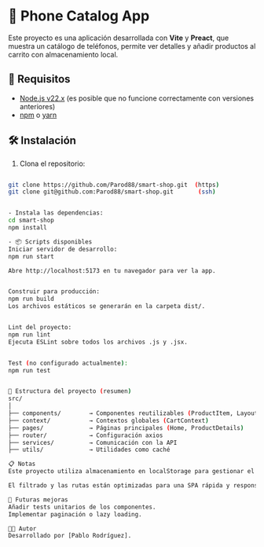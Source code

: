 # 📱 Phone Catalog App

Este proyecto es una aplicación desarrollada con **Vite** y **Preact**, que muestra un catálogo de teléfonos, permite ver detalles y añadir productos al carrito con almacenamiento local.

## 🚀 Requisitos

- [Node.js v22.x](https://nodejs.org/) (es posible que no funcione correctamente con versiones anteriores)
- [npm](https://www.npmjs.com/) o [yarn](https://yarnpkg.com/)

## 🛠 Instalación

1. Clona el repositorio:

```bash

git clone https://github.com/Parod88/smart-shop.git  (https)
git clone git@github.com:Parod88/smart-shop.git       (ssh)


- Instala las dependencias:
cd smart-shop
npm install

- 📦 Scripts disponibles
Iniciar servidor de desarrollo:
npm run start

Abre http://localhost:5173 en tu navegador para ver la app.


Construir para producción:
npm run build
Los archivos estáticos se generarán en la carpeta dist/.


Lint del proyecto:
npm run lint
Ejecuta ESLint sobre todos los archivos .js y .jsx.


Test (no configurado actualmente):
npm run test


📁 Estructura del proyecto (resumen)
src/
│
├── components/        → Componentes reutilizables (ProductItem, Layout, etc.)
├── context/           → Contextos globales (CartContext)
├── pages/             → Páginas principales (Home, ProductDetails)
├── router/            → Configuración axios
├── services/          → Comunicación con la API
├── utils/             → Utilidades como caché

📋 Notas
Este proyecto utiliza almacenamiento en localStorage para gestionar el carrito y cachear datos de productos.

El filtrado y las rutas están optimizadas para una SPA rápida y responsive.

🧪 Futuras mejoras
Añadir tests unitarios de los componentes.
Implementar paginación o lazy loading.

🧑‍💻 Autor
Desarrollado por [Pablo Rodríguez].

```
